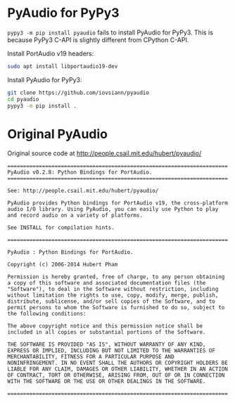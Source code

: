 # PyAudio for PyPy3
`pypy3 -m pip install pyaudio` fails to install PyAudio for PyPy3. This is because PyPy3 C-API is slightly different from CPython C-API.

Install PortAudio v19 headers:
```bash
sudo apt install libportaudio19-dev
```

Install PyAudio for PyPy3:
```bash
git clone https://github.com/iovsiann/pyaudio
cd pyaudio
pypy3 -m pip install .
```

# Original PyAudio
Original source code at http://people.csail.mit.edu/hubert/pyaudio/

```
======================================================================
PyAudio v0.2.8: Python Bindings for PortAudio.
======================================================================

See: http://people.csail.mit.edu/hubert/pyaudio/

PyAudio provides Python bindings for PortAudio v19, the cross-platform
audio I/O library. Using PyAudio, you can easily use Python to play
and record audio on a variety of platforms.

See INSTALL for compilation hints.

======================================================================

PyAudio : Python Bindings for PortAudio.

Copyright (c) 2006-2014 Hubert Pham

Permission is hereby granted, free of charge, to any person obtaining
a copy of this software and associated documentation files (the
"Software"), to deal in the Software without restriction, including
without limitation the rights to use, copy, modify, merge, publish,
distribute, sublicense, and/or sell copies of the Software, and to
permit persons to whom the Software is furnished to do so, subject to
the following conditions:

The above copyright notice and this permission notice shall be
included in all copies or substantial portions of the Software.

THE SOFTWARE IS PROVIDED "AS IS", WITHOUT WARRANTY OF ANY KIND,
EXPRESS OR IMPLIED, INCLUDING BUT NOT LIMITED TO THE WARRANTIES OF
MERCHANTABILITY, FITNESS FOR A PARTICULAR PURPOSE AND
NONINFRINGEMENT. IN NO EVENT SHALL THE AUTHORS OR COPYRIGHT HOLDERS BE
LIABLE FOR ANY CLAIM, DAMAGES OR OTHER LIABILITY, WHETHER IN AN ACTION
OF CONTRACT, TORT OR OTHERWISE, ARISING FROM, OUT OF OR IN CONNECTION
WITH THE SOFTWARE OR THE USE OR OTHER DEALINGS IN THE SOFTWARE.

======================================================================
```
